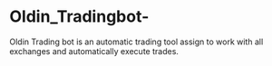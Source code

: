 # Oldin_Tradingbot-
Oldin Trading bot is an automatic trading tool assign to work with all exchanges and automatically execute trades.
